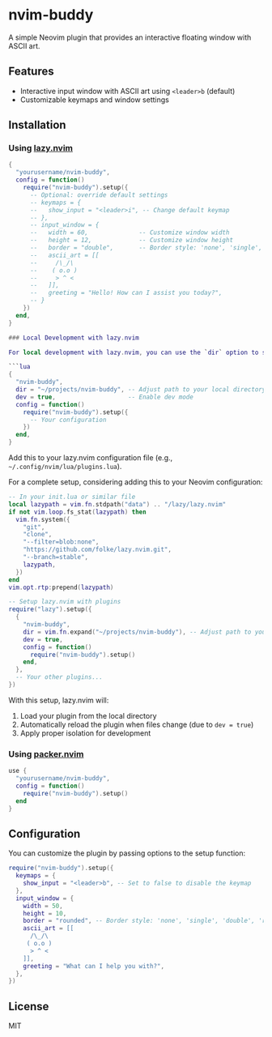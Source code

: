 # nvim-buddy

A simple Neovim plugin that provides an interactive floating window with ASCII art.

## Features

- Interactive input window with ASCII art using `<leader>b` (default)
- Customizable keymaps and window settings

## Installation

### Using [lazy.nvim](https://github.com/folke/lazy.nvim)

```lua
{
  "yourusername/nvim-buddy",
  config = function()
    require("nvim-buddy").setup({
      -- Optional: override default settings
      -- keymaps = {
      --   show_input = "<leader>i", -- Change default keymap
      -- },
      -- input_window = {
      --   width = 60,              -- Customize window width
      --   height = 12,             -- Customize window height
      --   border = "double",       -- Border style: 'none', 'single', 'double', 'rounded'
      --   ascii_art = [[
      --     /\_/\  
      --    ( o.o ) 
      --     > ^ <  
      --   ]],
      --   greeting = "Hello! How can I assist you today?",
      -- }
    })
  end,
}

### Local Development with lazy.nvim

For local development with lazy.nvim, you can use the `dir` option to specify the local path and enable `dev` mode:

```lua
{
  "nvim-buddy",
  dir = "~/projects/nvim-buddy", -- Adjust path to your local directory
  dev = true,                    -- Enable dev mode
  config = function()
    require("nvim-buddy").setup({
      -- Your configuration
    })
  end,
}
```

Add this to your lazy.nvim configuration file (e.g., `~/.config/nvim/lua/plugins.lua`).

For a complete setup, considering adding this to your Neovim configuration:

```lua
-- In your init.lua or similar file
local lazypath = vim.fn.stdpath("data") .. "/lazy/lazy.nvim"
if not vim.loop.fs_stat(lazypath) then
  vim.fn.system({
    "git",
    "clone",
    "--filter=blob:none",
    "https://github.com/folke/lazy.nvim.git",
    "--branch=stable",
    lazypath,
  })
end
vim.opt.rtp:prepend(lazypath)

-- Setup lazy.nvim with plugins
require("lazy").setup({
  {
    "nvim-buddy",
    dir = vim.fn.expand("~/projects/nvim-buddy"), -- Adjust path to your local directory
    dev = true,
    config = function()
      require("nvim-buddy").setup()
    end,
  },
  -- Your other plugins...
})
```

With this setup, lazy.nvim will:
1. Load your plugin from the local directory
2. Automatically reload the plugin when files change (due to `dev = true`)
3. Apply proper isolation for development

### Using [packer.nvim](https://github.com/wbthomason/packer.nvim)

```lua
use {
  "yourusername/nvim-buddy",
  config = function()
    require("nvim-buddy").setup()
  end
}
```

## Configuration

You can customize the plugin by passing options to the setup function:

```lua
require("nvim-buddy").setup({
  keymaps = {
    show_input = "<leader>b", -- Set to false to disable the keymap
  },
  input_window = {
    width = 50,
    height = 10,
    border = "rounded", -- Border style: 'none', 'single', 'double', 'rounded'
    ascii_art = [[
      /\_/\  
     ( o.o ) 
      > ^ <  
    ]],
    greeting = "What can I help you with?",
  },
})
```

## License

MIT
